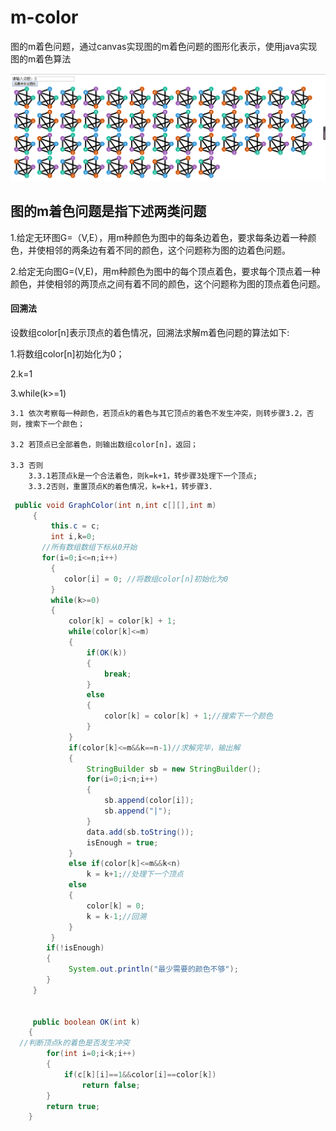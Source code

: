 # m-color
图的m着色问题，通过canvas实现图的m着色问题的图形化表示，使用java实现图的m着色算法

![image](https://github.com/say-hello-user/m-color/blob/master/%406%7D%7BO%608F6CZ6NEGQHSRH15Q.png)

## 图的m着色问题是指下述两类问题

1.给定无环图G=（V,E），用m种颜色为图中的每条边着色，要求每条边着一种颜色，并使相邻的两条边有着不同的颜色，这个问题称为图的边着色问题。

2.给定无向图G=(V,E)，用m种颜色为图中的每个顶点着色，要求每个顶点着一种颜色，并使相邻的两顶点之间有着不同的颜色，这个问题称为图的顶点着色问题。

#### 回溯法
设数组color[n]表示顶点的着色情况，回溯法求解m着色问题的算法如下:

1.将数组color[n]初始化为0；

2.k=1

3.while(k>=1)

    3.1 依次考察每一种颜色，若顶点k的着色与其它顶点的着色不发生冲突，则转步骤3.2，否则，搜索下一个颜色；
  
    3.2 若顶点已全部着色，则输出数组color[n]，返回；
  
    3.3 否则
        3.3.1若顶点k是一个合法着色，则k=k+1，转步骤3处理下一个顶点;
        3.3.2否则，重置顶点K的着色情况，k=k+1，转步骤3.
      
```java
 public void GraphColor(int n,int c[][],int m)
     {
    	 this.c = c;
    	 int i,k=0;
       //所有数组数组下标从0开始
       for(i=0;i<=n;i++)
    	 {
    		color[i] = 0; //将数组color[n]初始化为0
    	 }
         while(k>=0)
         {
        	 color[k] = color[k] + 1;
        	 while(color[k]<=m)
        	 {
        		 if(OK(k))
        		 {
        			 break;
        		 }
        		 else
        		 {
        			 color[k] = color[k] + 1;//搜索下一个颜色
        		 }
        	 }
        	 if(color[k]<=m&&k==n-1)//求解完毕，输出解
        	 {
        		 StringBuilder sb = new StringBuilder();
        		 for(i=0;i<n;i++)
        		 {
        			 sb.append(color[i]);
        			 sb.append("|");
        		 }
        		 data.add(sb.toString());
        		 isEnough = true;
        	 }
        	 else if(color[k]<=m&&k<n)
        		 k = k+1;//处理下一个顶点
        	 else
        	 {
        		 color[k] = 0;
        		 k = k-1;//回溯
        	 }
         }
    	if(!isEnough) 
    	{
    		 System.out.println("最少需要的颜色不够");
    	}
     }
     
     
     public boolean OK(int k)
	{
  //判断顶点k的着色是否发生冲突
		for(int i=0;i<k;i++)
		{
			if(c[k][i]==1&&color[i]==color[k])
				return false;
		}
		return true;
	}
```
